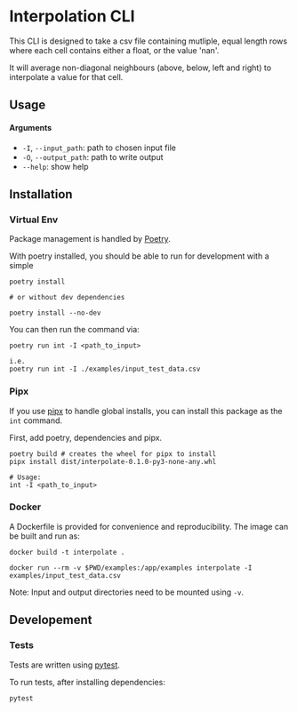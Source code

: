 # Interpolation CLI

This CLI is designed to take a csv file containing mutliple, equal length rows where each cell contains either a float, or the value 'nan'.

It will average non-diagonal neighbours (above, below, left and right) to interpolate a value for that cell.

## Usage

#### Arguments

- `-I`, `--input_path`: path to chosen input file
- `-O`, `--output_path`: path to write output
- `--help`: show help

## Installation

### Virtual Env

Package management is handled by [Poetry](https://python-poetry.org/docs/).

With poetry installed, you should be able to run for development with a simple

```
poetry install

# or without dev dependencies

poetry install --no-dev
```

You can then run the command via:

```
poetry run int -I <path_to_input>

i.e.
poetry run int -I ./examples/input_test_data.csv
```

### Pipx

If you use [pipx](https://pipxproject.github.io/pipx/) to handle global installs, you can install this package as the `int` command.

First, add poetry, dependencies and pipx.

```
poetry build # creates the wheel for pipx to install
pipx install dist/interpolate-0.1.0-py3-none-any.whl

# Usage:
int -I <path_to_input>
```

### Docker

A Dockerfile is provided for convenience and reproducibility. The image can be built and run as:

```
docker build -t interpolate .

docker run --rm -v $PWD/examples:/app/examples interpolate -I examples/input_test_data.csv
```

Note: Input and output directories need to be mounted using `-v`.

## Developement

### Tests

Tests are written using [pytest](https://docs.pytest.org/en/latest/contents.html).

To run tests, after installing dependencies:

```
pytest
```
